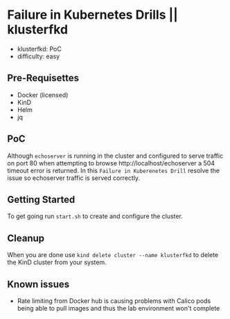 # Failure in Kubernetes Drills || klusterfkd

- klusterfkd: PoC
- difficulty: easy

## Pre-Requisettes

* Docker (licensed)
* KinD
* Helm
* jq

## PoC

Although `echoserver` is running in the cluster and configured to serve traffic on port 80 when attempting to browse http://localhost/echoserver a 504 timeout error is returned.  In this `Failure in Kuberenetes Drill` resolve the issue so echoserver traffic is served correctly.

## Getting Started

To get going run `start.sh` to create and configure the cluster.

## Cleanup

When you are done use `kind delete cluster --name klusterfkd` to delete the KinD cluster from your system.

## Known issues

* Rate limiting from Docker hub is causing problems with Calico pods being able to pull images and thus the lab environment won't complete